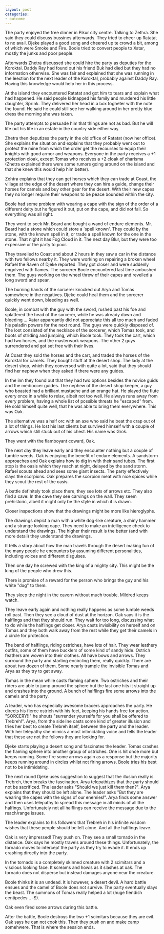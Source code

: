 ```yaml
---
layout: post
categories:
- outcome
---
```


The party enjoyed the free dinner in Pikur city centre. Talking to Zethra. She said they could discuss bussines afterwards. They tried to cheer up Ratatat to no avail. Djeke played a good song and cheered up te crowd a bit, among of which were Smoke and Fire. Boole tried to convert people to Xatar, mostly the junks and poor people.

Afterwards Zhetra discussed she could hire the party as deputies for the Koroktal. Daddy Ray had found out his friend Buk had died but they had no information otherwise. She was fair and explained that she was running in the leection for the next leader of the Koroktal, probably against Daddy Ray. Having this knowledge would help her in this process.

At the island they encountered Ratatat and got him to tears and explain what had happened. He said people kidnapped his family and murdered his little daughter, Sprink. They delivered her head in a box togheter with the note the found. He said he could still see her walking around in her pretty blue dress the morning she was taken.

The party attempts to persuade him that things are not as bad. But he will life out his life in an estate in the country side either way.

Zhetra then deputizes the party in the old office of Ratatat (now her office).  She explains the situation and explains that they probably went out to protect the mine from which the order get the recourses to equip their knights with good armor and weapons. Everyone in the party receives a +1 protection cloak, except Tomas who receives a +2 cloak of charisma (Zhetra explained there were some rumors going around on the island and that she knew this would help him better).

Zehtra explains that they can get horses which they can trade at Coast, the village at the edge of the desert where they can hire a guide, change their horses for camels and buy other gear for the desert. With their new capes they no longer require their weapons to be peace bounded within the city.

Boole had some problem with wearing a cape with the sign of the order of a different deity but he figured it out, put on the cape, and did not fall. So everything was all right.

They went to seek Mr. Beard and bought a wand of endure elements. Mr. Beard had a stone which could store a 'spell known'. They could by the stone, with the known spell in it, or trade a spell known for the one in the stone. That night it has Fog Cloud in it. The next day Blur, but they were too expensive or the party to poor.

They travelled to Coast and about 2 hours in they saw a car in the distance with two fellows nearby it. They were working on repairing a broken wheel Rafael the Raven of Djeke reported. They got closer and were suddenly engolved with flames.  The sorcerer Boole encountered last time ambushed them. The guys working on the wheel threw of their capes and reveiled a long sword and spear.

The burning hands of the sorcerer knocked out Arya and Tomas somewhere in the negatives. Djeke could heal them and the sorcerer quickly went down, bleeding as well.

Boole, in combat with the guy with the sword, rushed past his foe and splattered the head of the sorcerer, while he was already down and bleeding ... Xatar appareantly did not appreciate this all too much and faded his paladin powers for the next round. The guys were quickly disposed of. The loot consisted of the necklace of the sorcerer, which Tomas took, and boots of striding and jumping, which Boole took. They took the cart, which had two horses, and the masterwork weapons. The other 2 guys surrendered and got set free with their lives.

At Coast they sold the horses and the cart, and traded the horses of the Koroktal for camels. They bought stuff at the desert shop. The lady at the desert shop, which they conversed with quite a lot, said that they should find her nephew when they asked if there were any guides.

In the inn they found out that they had two options besides the novice guids and the medioocer guides. The nephew of the desert shop keeper, a guy who boasted had a brilliant mustache and an orange hat. He played the flute every once in a while to relax, albeit not too well. He always runs away from every problem, having a whole list of possible threats he "escaped" from. He sold himself quite well, that he was able to bring them everywhere. This was Oak.

The alternative was a half orc with an axe who said he beat the crap out of a lot of things. He lost his last clients but survived himself with a couple of arrows which still stuck out of his chest. His name was Grok.

They went with the flamboyant coward, Oak.

The next day they leave early and they encounter nothing but a couple of tumble weeds. Oak is enjoying the benefit of endure elements. A sandstorm approaches and Oak explains how to dig in with their sand tubes. The first stop is the oasis which they reach at night, delayed by the sand storm. Rafael scouts ahead and sees some giant insects. The party effectively slays the scorpions. Oak prepares the scorpion meat with nice spices while they scout the rest of the oasis.

A battle definitely took place there, they see lots of arrows etc. They also find a cave: In the cave they see carvings on the wall.  They seem prehistoric, albeit it might only be the style in which it is drawn.

Closer inspections show that the drawings might be more like hieroglyphs.

The drawings depict a man with a white dog-like creature, a shiny hammer and a strange looking cape. They need to make an intelligence check to understand the drawings. The higher their result is the better (and with more detail) they understand the drawings.

It tells a story about how the man travels through the desert making fun of the many people he encounters by assuming different personalities, including voices and different disguises.

Then one day he screwed with the king of a mighty city. This might be the king of the people who drew this.

There is promise of a reward for the person who brings the guy and his white "dog" to them.

They sleep the night in the cavern without much trouble. Mildred keeps watch.

They leave early again and nothing really happens as some tumble weeds roll past. Then they see a cloud of dust at the horizon. Oak says it is the halflings and that they should run. They wait for too long, discussing what to do while the halflings get closer. Arya casts invisibility on herself and on Tomas and they both walk away from the rest while they get their camels in a circle for protection.

The band of halflings, riding ostriches, have lots of hair. They wear leathery outfits, some of them have bucklers of some kind of sandy hide. Ostrich feathers are woven into their clothes. All have bows and arrows. They surround the party and starting encircling them, really quickly. There are about two dozen of them.  Some nearly trample the invisible Tomas and Arya as they try to get away.

Tomas in the mean while casts flaming sphere. Two ostriches and their riders are able to jump around the sphere but the last one hits it straight up and crashes into the ground. A bunch of halflings fire some arrows into the camels and the party.

A leader, who has especially awesome bracers approaches the party. He directs his fierce ostrich with his feet, keeping his hands free for action. "SORCERY!!" he shouts "surrender yourselfs for you shall be offered to Trebreh!". Arya, from the sideline casts some kind of greater illusion and tries her best to create Trebreh itself, between the party and the leader. With her telepathy she mimics a most intimidating voice and tells the leader that these are not the fellows they are looking for.

Djeke starts playing a desert song and fascinates the leader. Tomas crashes the flaming sphere into another group of ostriches. One is hit once more but keeps running.  Some fire some arrows again as a response but the majority keeps running around in circles whilst not firing arrows. Boole tries his best not to be intimidating.

The next round Djeke uses suggestion to suggest that the illusion really is Trebreh, then breaks the fascination. Arya telepathizes that the party should not be sacrificed. The leader asks "Should we just kill them then?". Arya explains that they should be left alone. The leader asks "But they are wearing the capes with the signs of our enemies!". Arya finds some answer and then uses telepathy to spread this message in all minds of all the halfings. Unfortunately not all halflings can receive the message due to the reach/range issues.

The leader explains to his followers that Trebreh in his infinite wisdom wishes that these people should be left alone. And all the halflings leave.

Oak is very impressed! They push on. They see a small tornado in the distance.  Oak says he mostly travels around these things. Unfortunately, the tornado moves to intercept the party as they try to evade it. It ends up crashing directly into the party.

In the tornado is a completely skinned creature with 2 scimitars and a viscious looking face. It screams and howls as it slashes at oak. The tornado does not disperse but instead damages anyone near the creature.

Boole thinks it is an undead. It is however, a desert devil. A hard battle ensues and the camel of Boole does not survive. The party eventually slays the beast. The summons of Tomas really helped a lot (huge fiendish centipedes ..  :S).

Oak even fired some arrows during this battle.

After the battle, Boole destroys the two +1 scimitars because they are evil. Oak says he can not cook this. Then they push on and make camp somehwere. That is where the session ends.
